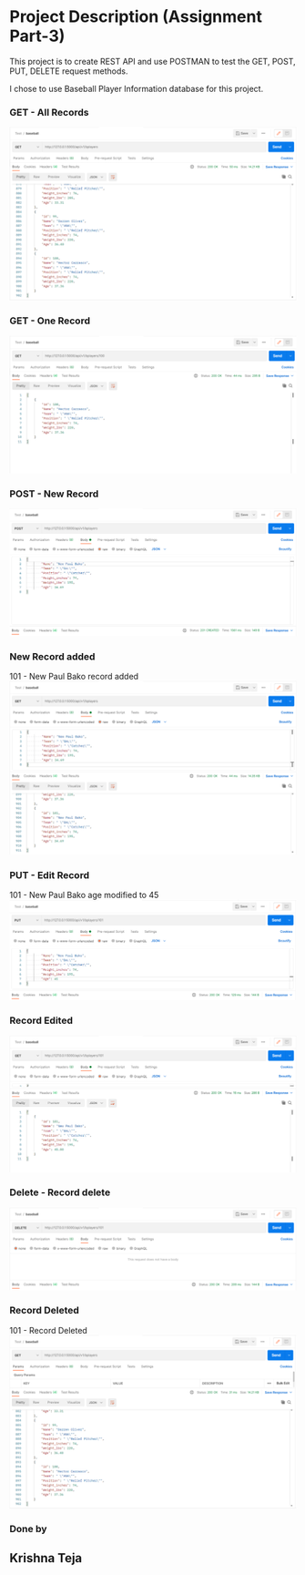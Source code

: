 # Project Description (Assignment Part-3)
This project is to create REST API and use POSTMAN to test the GET, POST, PUT, DELETE request methods.

I chose to use Baseball Player Information database for this project.

### GET - All Records
![DB_Table](screenshots/SS_1_All_Records.PNG)

### GET - One Record
![postman](screenshots/SS_2_Get_one_record.PNG)

### POST - New Record
![postman](screenshots/SS_3_Post_Add_Record.PNG)

### New Record added
101 - New Paul Bako record added
![postman](screenshots/SS_3_Record_Added.PNG)

### PUT - Edit Record
101 - New Paul Bako age modified to 45
![postman](screenshots/SS_4_Put.PNG)

### Record Edited
![postman](screenshots/SS_4_Record_Updated.PNG)

### Delete - Record delete
![postman](screenshots/SS_5_Delete.PNG)

### Record Deleted
101 - Record Deleted
![postman](screenshots/SS_5_Delete_Record.PNG)


### Done by
## Krishna Teja
